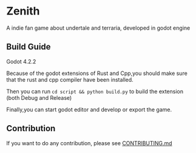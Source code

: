 # Zenith

A indie fan game about undertale and terraria, developed in godot engine

## Build Guide

Godot 4.2.2

Because of the godot extensions of Rust and Cpp,you should make sure that the rust and cpp compiler have been installed.

Then you can run ```cd script && python build.py``` to build the extension (both Debug and Release)

Finally,you can start godot editor and develop or export the game.

## Contribution

If you want to do any contribution, please see [CONTRIBUTING.md](./CONTRIBUTING.md)
